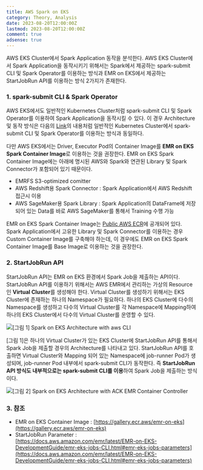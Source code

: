 ```yaml
---
title: AWS Spark on EKS
category: Theory, Analysis
date: 2023-08-20T12:00:00Z
lastmod: 2023-08-20T12:00:00Z
comment: true
adsense: true
---
```


AWS EKS Cluster에서 Spark Application 동작을 분석한다. AWS EKS Cluster에서 Spark Application을 동작시키기 위해서는 Spark에서 제공하는 spark-submit CLI 및 Spark Operator를 이용하는 방식과 EMR on EKS에서 제공하는 StartJobRun API를 이용하는 방식 2가지가 존재한다.

### 1. spark-submit CLI & Spark Operator

AWS EKS에서도 일반적인 Kubernetes Cluster처럼 spark-submit CLI 및 Spark Operator를 이용하여 Spark Application을 동작시킬 수 있다. 이 경우 Architecture 및 동작 방식은 다음의 [Link](https://ssup2.github.io/theory_analysis/Spark_Kubernetes/)의 내용처럼 일반적인 Kubernetes Cluster에서 spark-submit CLI 및 Spark Operator를 이용하는 방식과 동일하다.

다만 AWS EKS에서는 Driver, Executor Pod의 Container Image를 **EMR on EKS Spark Container Image**로 이용하는 것을 권장한다. EMR on EKS Spark Container Image에는 아래에 명시된 AWS와 Spark와 연관된 Library 및 Spark Connector가 포함되어 있기 때문이다.

* EMRFS S3-optimized comitter
* AWS Redshift용 Spark Connector : Spark Application에서 AWS Redshift 접근시 이용
* AWS SageMaker용 Spark Library : Spark Application의 DataFrame에 저장되어 있는 Data를 바로 AWS SageMaker를 통해서 Training 수행 가능

EMR on EKS Spark Container Image는 [Public AWS ECR](https://gallery.ecr.aws/emr-on-eks)에 공개되어 있다. Spark Application에서 고유한 Library 및 Spark Connector를 이용하는 경우 Custom Container Image를 구축해야 하는데, 이 경우에도 EMR on EKS Spark Container Image를 Base Image로 이용하는 것을 권장한다.

### 2. StartJobRun API

StartJobRun API는 EMR on EKS 환경에서 Spark Job을 제출하는 API이다. StartJobRun API를 이용하기 위해서는 AWS EMR에서 관리하는 가상의 Resource인 **Virtual Cluster**를 생성해야 한다. Virtual Cluster를 생성하기 위해서는 EKS Cluster에 존재하는 하나의 Namespace가 필요하다. 하나의 EKS Cluster에 다수의 Namespace를 생성하고 다수의 Virtual Cluster를 각 Namespace에 Mapping하여 하나의 EKS Cluster에서 다수의 Virtual Cluster를 운영할 수 있다.

![[그림 1] Spark on EKS Architecture with aws CLI]({{site.baseurl}}/images/theory_analysis/AWS_Spark_on_EKS/Spark_EKS_Architecture_StartJobRun_API.PNG)

[그림 1]은 하나의 Virtual Cluster가 있는 EKS Cluster에 StartJobRun API를 통해서 Spark Job을 제출할 경우의 Architecture를 나타내고 있다. StartJobRun API를 호출하면 Virtual Cluster와 Mapping 되어 있는 Namespace에 job-runner Pod가 생성되며, job-runner Pod 내부에서 spark-submit CLI가 동작한다. 즉 **StartJobRun API 방식도 내부적으로는 spark-submit CLI를 이용**하여 Spark Job을 제출하는 방식이다.

![[그림 2] Spark on EKS Architecture with ACK EMR Container Controller]({{site.baseurl}}/images/theory_analysis/AWS_Spark_on_EKS/Spark_EKS_Architecture_ACK_EMR_Container_Controller.PNG)

### 3. 참조

* EMR on EKS Container Image : [https://gallery.ecr.aws/emr-on-eks](https://gallery.ecr.aws/emr-on-eks)
* StartJobRun Parameter : [https://docs.aws.amazon.com/emr/latest/EMR-on-EKS-DevelopmentGuide/emr-eks-jobs-CLI.html#emr-eks-jobs-parameters](https://docs.aws.amazon.com/emr/latest/EMR-on-EKS-DevelopmentGuide/emr-eks-jobs-CLI.html#emr-eks-jobs-parameters)